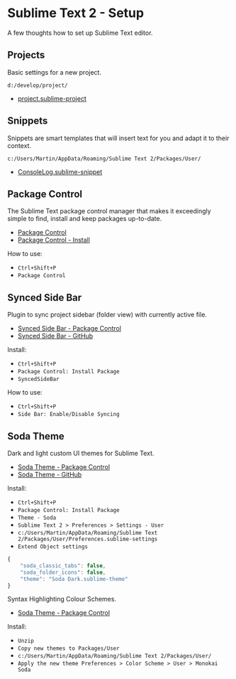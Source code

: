 # Sublime Text 2 - Setup

A few thoughts how to set up Sublime Text editor.

## Projects

Basic settings for a new project. 

`d:/develop/project/`

- [project.sublime-project][project.sublime-project]

## Snippets

Snippets are smart templates that will insert text for you and adapt it to their context.

`c:/Users/Martin/AppData/Roaming/Sublime Text 2/Packages/User/`

- [ConsoleLog.sublime-snippet][ConsoleLog.sublime-snippet]

## Package Control

The Sublime Text package control manager that makes it exceedingly simple to find, install and keep packages up-to-date.

- [Package Control][PackageControl]
- [Package Control - Install][PackageControlInstall]

How to use:

- `Ctrl+Shift+P`
- `Package Control`

## Synced Side Bar

Plugin to sync project sidebar (folder view) with currently active file.

- [Synced Side Bar - Package Control][SyncedSideBarPackageControl]
- [Synced Side Bar - GitHub][SyncedSideBarGit]

Install:

- `Ctrl+Shift+P`
- `Package Control: Install Package`
- `SyncedSideBar`

How to use:

- `Ctrl+Shift+P`
- `Side Bar: Enable/Disable Syncing`

## Soda Theme

Dark and light custom UI themes for Sublime Text.

- [Soda Theme - Package Control][SodaThemeGitPackageControl]
- [Soda Theme - GitHub][SodaThemeGit]

Install:

- `Ctrl+Shift+P`
- `Package Control: Install Package`
- `Theme - Soda`
- `Sublime Text 2 > Preferences > Settings - User` 
- `c:/Users/Martin/AppData/Roaming/Sublime Text 2/Packages/User/Preferences.sublime-settings`
- `Extend Object settings`

```javascript
{
    "soda_classic_tabs": false,
    "soda_folder_icons": false,
    "theme": "Soda Dark.sublime-theme"
}
```

Syntax Highlighting Colour Schemes.

- [Soda Theme - Package Control][SodaThemeSyntaxHighlightingGit]

Install:

- `Unzip`
- `Copy new themes to Packages/User`
- `c:/Users/Martin/AppData/Roaming/Sublime Text 2/Packages/User/`
- `Apply the new theme Preferences > Color Scheme > User > Monokai Soda`

[project.sublime-project]: https://raw.github.com/martinjezek/SublimeTextSetup/master/projects/project.sublime-project
[ConsoleLog.sublime-snippet]: https://raw.github.com/martinjezek/SublimeTextSetup/master/snippets/ConsoleLog.sublime-snippet
[PackageControl]: https://sublime.wbond.net/
[PackageControlInstall]: https://sublime.wbond.net/installation
[SyncedSideBarPackageControl]: https://sublime.wbond.net/packages/SyncedSideBar
[SyncedSideBarGit]: https://github.com/sobstel/SyncedSideBar
[SodaThemeGitPackageControl]: https://sublime.wbond.net/packages/Theme%20-%20Soda
[SodaThemeGit]: https://github.com/buymeasoda/soda-theme/
[SodaThemeSyntaxHighlightingGit]: http://buymeasoda.github.com/soda-theme/extras/colour-schemes.zip
